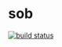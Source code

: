 sob
===

[![build status](https://secure.travis-ci.org/WebReflection/sob.svg)](http://travis-ci.org/WebReflection/sob)

